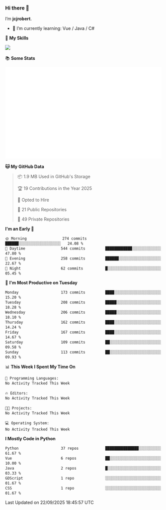 ### Hi there 👋

I’m **jcjrobert**.

- 🌱 I’m currently learning: Vue / Java / C#

🌟 **My Skills**

![](https://img.shields.io/badge/-Python-3e74a2?style=flat-square&logo=Python&logoColor=fff)

📚 **Some Stats**

![](https://github.com/jcjrobert/github-stats/blob/master/generated/overview.svg)

<!--START_SECTION:waka-->
**🐱 My GitHub Data** 

> 📦 1.9 MB Used in GitHub's Storage 
 > 
> 🏆 19 Contributions in the Year 2025
 > 
> 💼 Opted to Hire
 > 
> 📜 21 Public Repositories 
 > 
> 🔑 49 Private Repositories 
 > 
**I'm an Early 🐤** 

```text
🌞 Morning                274 commits         ██████░░░░░░░░░░░░░░░░░░░   24.08 % 
🌆 Daytime                544 commits         ████████████░░░░░░░░░░░░░   47.80 % 
🌃 Evening                258 commits         ██████░░░░░░░░░░░░░░░░░░░   22.67 % 
🌙 Night                  62 commits          █░░░░░░░░░░░░░░░░░░░░░░░░   05.45 % 
```
📅 **I'm Most Productive on Tuesday** 

```text
Monday                   173 commits         ████░░░░░░░░░░░░░░░░░░░░░   15.20 % 
Tuesday                  208 commits         █████░░░░░░░░░░░░░░░░░░░░   18.28 % 
Wednesday                206 commits         █████░░░░░░░░░░░░░░░░░░░░   18.10 % 
Thursday                 162 commits         ████░░░░░░░░░░░░░░░░░░░░░   14.24 % 
Friday                   167 commits         ████░░░░░░░░░░░░░░░░░░░░░   14.67 % 
Saturday                 109 commits         ██░░░░░░░░░░░░░░░░░░░░░░░   09.58 % 
Sunday                   113 commits         ██░░░░░░░░░░░░░░░░░░░░░░░   09.93 % 
```


📊 **This Week I Spent My Time On** 

```text
💬 Programming Languages: 
No Activity Tracked This Week

🔥 Editors: 
No Activity Tracked This Week

🐱‍💻 Projects: 
No Activity Tracked This Week

💻 Operating System: 
No Activity Tracked This Week
```

**I Mostly Code in Python** 

```text
Python                   37 repos            ███████████████░░░░░░░░░░   61.67 % 
Vue                      6 repos             ██░░░░░░░░░░░░░░░░░░░░░░░   10.00 % 
Java                     2 repos             █░░░░░░░░░░░░░░░░░░░░░░░░   03.33 % 
GDScript                 1 repo              ░░░░░░░░░░░░░░░░░░░░░░░░░   01.67 % 
CSS                      1 repo              ░░░░░░░░░░░░░░░░░░░░░░░░░   01.67 % 
```




 Last Updated on 22/09/2025 18:45:57 UTC
<!--END_SECTION:waka-->

